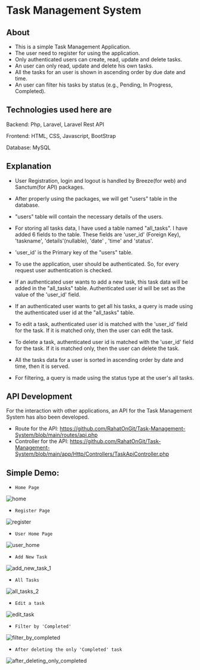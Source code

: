 # Task Management System

About
-----

- This is a simple Task Management Application.
- The user need to register for using the application.
- Only authenticated users can create, read, update and delete tasks.
- An user can only read, update and delete his own tasks.
- All the tasks for an user is shown in ascending order by due date and time.
- An user can filter his tasks by status (e.g., Pending, In Progress, Completed).


Technologies used here are
---------------------------

Backend: Php, Laravel, Laravel Rest API

Frontend: HTML, CSS, Javascript, BootStrap

Database: MySQL


Explanation
-----------


- User Registration, login and logout is handled by Breeze(for web) and Sanctum(for API) packages.

- After properly using the packages, we will get "users" table in the database.

- "users" table will contain the necessary details of the users.

- For storing all tasks data, I have used a table named "all_tasks". I have added 6 fields to the table. These fields are 
 'user_id' (Foreign Key), 'taskname', 'details'(nullable), 'date' , 'time' and 'status'. 

- 'user_id' is the Primary key of the "users" table.

- To use the application, user should be authenticated. So, for every request user authentication
  is checked.

- If an authenticated user wants to add a new task, this task data will be added in the 
  "all_tasks" table. Authenticated user id will be set as the value of the 'user_id' field.

- If an authenticated user wants to get all his tasks, a query is made using the
 authenticated user id at the "all_tasks" table.

- To edit a task, authenticated user id is matched with the 'user_id' field for the task. If it 
  is matched only, then the user can edit the task.

- To delete a task, authenticated user id is matched with the 'user_id' field for the task. If it 
  is matched only, then the user can delete the task.

- All the tasks data for a user is sorted in ascending order by date and time, then it is served.

- For filtering, a query is made using the status type at the user's all tasks.


API Development
---------------

 For the interaction with other applications, an API for the Task Management System has also been developed.
 
- Route for the API: https://github.com/RahatOnGit/Task-Management-System/blob/main/routes/api.php
- Controller for the API: https://github.com/RahatOnGit/Task-Management-System/blob/main/app/Http/Controllers/TaskApiController.php

Simple Demo:
-------------

*     Home Page

![home](https://github.com/user-attachments/assets/b7650127-3e0a-4c00-be78-a423fcd68b8b)

*     Register Page
![register](https://github.com/user-attachments/assets/93f90390-aa10-4a8e-ad8e-bf2377e8611e)

*     User Home Page
![user_home](https://github.com/user-attachments/assets/cfc00eab-eacb-4823-a188-4bb6be219789)

*     Add New Task
![add_new_task_1](https://github.com/user-attachments/assets/908587fe-8791-444e-9b24-2c4dbe0ff480)

*     All Tasks
![all_tasks_2](https://github.com/user-attachments/assets/928364cd-0cd7-4c76-94a7-23e8982412a0)

*     Edit a task
![edit_task](https://github.com/user-attachments/assets/3bb0a420-7654-4be9-b15d-17b4c2a90144)

*     Filter by 'Completed'
![filter_by_completed](https://github.com/user-attachments/assets/5f0ce86e-8d43-4c18-bd5a-fc64620b8055)

*     After deleting the only 'Completed' task
![after_deleting_only_completed](https://github.com/user-attachments/assets/9702e149-74c1-4e68-b572-76048ad3bd58)

